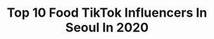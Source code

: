 ---
title: Top 10 Food TikTok Influencers In Seoul In 2020
description: >-
  Find top food TikTok influencers in Seoul in 2020. Most popular hashtags: #fyp #koreanfood #korea #chicken.
platform: TikTok
hits: 5
text_top: See the top-rated TikTok profiles on inBeat.
text_bottom: Our database has 5 TikTok influencers like this in Seoul, South Korea for you to collaborate.
profiles:
  - username: "sophiekim.korea"
    fullname: >-
      Sophie Kim 하은
    bio: >-
      ☽ Instagram: @sophie.h.k
    location: "South Korea"
    followers: 54700
    engagement: 1040
    commentsToLikes: 0.018243
    id: cka0jb53bh9kr0i785uskfv2n
    verified: false
    hashtags: "#fyp, #desert, #featureme, #northafrica"
  - username: "buymeal"
    fullname: >-
      바이밀(buymeal)
    bio: >-
      바이밀 Food trip Buymeal Tiktokfood
    location: "South Korea"
    followers: 89500
    engagement: 291
    commentsToLikes: 0.024441
    id: ckbl39r2j0ntl0j23f1b61f58
    verified: true
    hashtags: "#kpop, #kdrama, #noodles, #kfood"
  - username: "marinandsss"
    fullname: >-
      Marinanda
    bio: >-
      Tryin to be happy and funny! The original🤙🏻✨
    location: "South Korea"
    followers: 337200
    engagement: 1380
    commentsToLikes: 0.005214
    id: ckbqlvjlq6x6r0j23npsz20gd
    verified: false
    hashtags: "#studentexchange, #axisyindonesia, #lol, #asmr"
  - username: "harpersbuzzar"
    fullname: >-
      Harpers Buzzar 🐝
    bio: >-
      
    location: "South Korea"
    followers: 18000
    engagement: 1322
    commentsToLikes: 0.006837
    id: ckdhvoy2p3ur90j23ymypur3p
    verified: false
    hashtags: "#acupgrade, #quarantine, #pandemic, #randomthings"
  - username: "_da.rae_"
    fullname: >-
      다래카페🏡
    bio: >-
      🎈𝗜𝗻𝘀𝘁𝗮𝗴𝗿𝗮𝗺 : _𝗱𝗮.𝗿𝗮𝗲_ 👉🏻 인스타그램도 놀러오세용 follow me Instagram 💗
    location: "South Korea"
    followers: 2438
    engagement: 885
    commentsToLikes: 0.037933
    id: ck9v6cvnz1rev0j78f2hccbms
    verified: false
    hashtags: "#homecafe, #homebaking, #coffee, #dango"
  - username: "crazypooh93"
    fullname: >-
      미친곰돌이
    bio: >-
      인스타:imjaneyya Tlog ✈️ FOOD🍭 틱톡 챌린지 마스터였다😎퇴사
    location: "South Korea"
    followers: 34500
    engagement: 486
    commentsToLikes: 0.031017
    id: ckbl39o6u0ndm0j23yv2qmsdc
    verified: false
    hashtags: "#cakes, #sweets, #tlog, #jmtt"
  - username: "buymeal"
    fullname: >-
      바이밀(buymeal)
    bio: >-
      바이밀 Food trip Buymeal Tiktokfood
    location: "South Korea"
    followers: 89500
    engagement: 291
    commentsToLikes: 0.024441
    id: ckbl39r2j0ntl0j23f1b61f58
    verified: true
    hashtags: "#kpop, #kdrama, #noodles, #kfood"
  - username: "zzincongasmr"
    fullname: >-
      Zzincong ASMR 찐콩
    bio: >-
      🍓FOOD ASMR🍓 🔻Full video🔻 YOUTUBE▶️http://www.youtube.com/c/ZzincongASMR
    location: "South Korea"
    followers: 255500
    engagement: 376
    commentsToLikes: 0.009598
    id: ckba7b2vh0d1k0j23b7yb4rvu
    verified: false
    hashtags: "#notalkingasmr, #tanghulu, #asmr, #foodasmr"
  - username: "mukkebi_tiktok"
    fullname: >-
      Mukkebi 먹깨비
    bio: >-
      The street food lover 🟡Youtube▶️Mukkebi 먹깨비 🟡Instagram▶️mukkebi_insta
    location: "South Korea"
    followers: 102700
    engagement: 422
    commentsToLikes: 0.006730
    id: ckb9uqgoatp9j0j23zzw71j9g
    verified: false
    hashtags: "#streetfood, #kfood, #koreanfood, #icecream"
  - username: "13doctorwhoo"
    fullname: >-
      🎗닥터후(Doctor who)
    bio: >-
      부경대(일어일문어문학)전공 (카카오 오픈채팅 :13닥터후) 팬애칭:환자후 부계정 :13exercise(운동후) MCN(소속사) : Witu(윗유
    location: "South Korea"
    followers: 3200000
    engagement: 995
    commentsToLikes: 0.047090
    id: ckae0x0rylyzx0i78addv3gky
    verified: true
    hashtags: "#meme, #fyp, #asmr, #foodasmr"
---